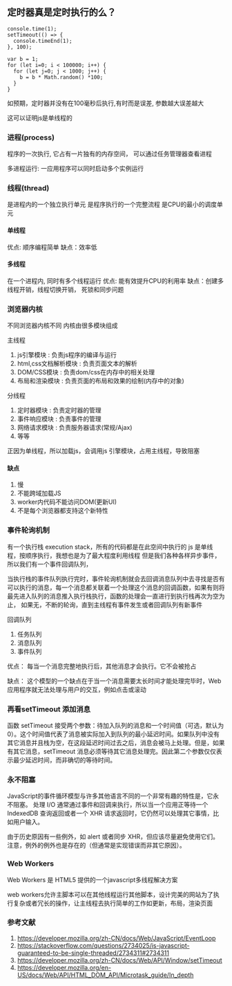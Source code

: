 ## 定时器真是定时执行的么？

```
console.time(1);
setTimeout(() => {
  console.timeEnd(1);
}, 100);

var b = 1;
for (let i=0; i < 100000; i++) {
  for (let j=0; j < 1000; j++) {
    b = b * Math.random() *100;
  }
}
```
如预期，定时器并没有在100毫秒后执行,有时而是误差, 参数越大误差越大

这可以证明js是单线程的

### 进程(process)
程序的一次执行, 它占有一片独有的内存空间， 可以通过任务管理器查看进程

多进程运行: 一应用程序可以同时启动多个实例运行



###  线程(thread)
是进程内的一个独立执行单元
是程序执行的一个完整流程
是CPU的最小的调度单元

#### 单线程
优点: 顺序编程简单
缺点：效率低

####  多线程
 在一个进程内, 同时有多个线程运行
优点: 能有效提升CPU的利用率
缺点：创建多线程开销，线程切换开销， 死锁和同步问题

### 浏览器内核
不同浏览器内核不同
内核由很多模块组成

主线程
1. js引擎模块 : 负责js程序的编译与运行
2. html,css文档解析模块 : 负责页面文本的解析
3. DOM/CSS模块 : 负责dom/css在内存中的相关处理 
4. 布局和渲染模块 : 负责页面的布局和效果的绘制(内存中的对象)

分线程
1. 定时器模块 : 负责定时器的管理
2. 事件响应模块 : 负责事件的管理
3. 网络请求模块 : 负责服务器请求(常规/Ajax)
4. 等等

正因为单线程，所以加载js，会调用js 引擎模块，占用主线程，导致阻塞

#### 缺点
1. 慢
2. 不能跨域加载JS
3. worker内代码不能访问DOM(更新UI)
4. 不是每个浏览器都支持这个新特性

### 事件轮询机制
有一个执行栈 execution stack，所有的代码都是在此空间中执行的
js 是单线程，按顺序执行，我想也是为了最大程度利用线程 但是我们各种各样异步事件，所以我们有一个事件回调队列，

当执行栈的事件队列执行完时，事件轮询机制就会去回调消息队列中去寻找是否有可以执行的消息，每一个消息都关联着一个处理这个消息的回调函数，如果有则将最先进入队列的消息推入执行栈执行，函数的处理会一直进行到执行栈再次为空为止， 如果无，不断的轮询，直到主线程有事件发生或者回调队列有新事件

回调队列
1. 任务队列
2. 消息队列
3. 事件队列

优点：
每当一个消息完整地执行后，其他消息才会执行。它不会被抢占

缺点：
这个模型的一个缺点在于当一个消息需要太长时间才能处理完毕时，Web应用程序就无法处理与用户的交互，例如点击或滚动

### 再看setTimeout 添加消息
函数 setTimeout 接受两个参数：待加入队列的消息和一个时间值（可选，默认为 0）。这个时间值代表了消息被实际加入到队列的最小延迟时间。如果队列中没有其它消息并且栈为空，在这段延迟时间过去之后，消息会被马上处理。但是，如果有其它消息，setTimeout 消息必须等待其它消息处理完。因此第二个参数仅仅表示最少延迟时间，而非确切的等待时间。


### 永不阻塞
JavaScript的事件循环模型与许多其他语言不同的一个非常有趣的特性是，它永不阻塞。 处理 I/O 通常通过事件和回调来执行，所以当一个应用正等待一个 IndexedDB 查询返回或者一个 XHR 请求返回时，它仍然可以处理其它事情，比如用户输入。

由于历史原因有一些例外，如 alert 或者同步 XHR，但应该尽量避免使用它们。注意，例外的例外也是存在的（但通常是实现错误而非其它原因）。

### Web Workers
Web Workers 是 HTML5 提供的一个javascript多线程解决方案

web workers允许主脚本可以在其他线程运行其他脚本，设计完美的网站为了执行复杂或者冗长的操作，让主线程去执行简单的工作如更新，布局，渲染页面


### 参考文献
1. https://developer.mozilla.org/zh-CN/docs/Web/JavaScript/EventLoop
2. https://stackoverflow.com/questions/2734025/is-javascript-guaranteed-to-be-single-threaded/2734311#2734311
3. https://developer.mozilla.org/zh-CN/docs/Web/API/Window/setTimeout
4. https://developer.mozilla.org/en-US/docs/Web/API/HTML_DOM_API/Microtask_guide/In_depth
